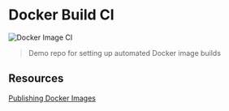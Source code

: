 # Docker Build CI

![Docker Image CI](https://github.com/bfreeds/docker-build-ci/workflows/Docker%20Image%20CI/badge.svg)

> Demo repo for setting up automated Docker image builds

## Resources

[Publishing Docker Images](https://help.github.com/en/actions/language-and-framework-guides/publishing-docker-images)
